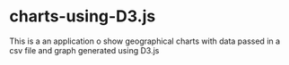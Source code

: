 # charts-using-D3.js

This is a an application o show geographical charts with data passed in a csv file and graph generated using D3.js
